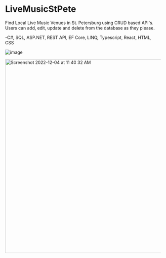 # LiveMusicStPete

Find Local Live Music Venues in St. Petersburg using CRUD based API's. Users can add, edit, update and delete from the database as they please.

-C#, SQL, ASP.NET, REST API, EF Core, LINQ, Typescript, React, HTML, CSS

![image](https://user-images.githubusercontent.com/89709814/205502109-1ab3bd8a-4d68-4b67-8aac-795a056ea85c.png)

<img width="630" alt="Screenshot 2022-12-04 at 11 40 32 AM" src="https://user-images.githubusercontent.com/89709814/205503837-19e704d0-8ca4-4abd-a1a5-dc26d7a057cd.png">
